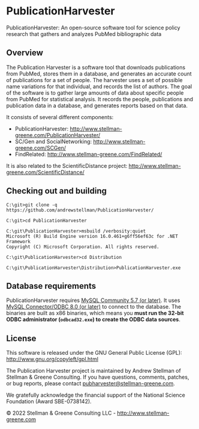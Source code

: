 # PublicationHarvester
PublicationHarvester: An open-source software tool for science policy research that gathers and analyzes PubMed bibliographic data

## Overview
The Publication Harvester is a software tool that downloads publications from PubMed, stores them in a database, and generates an accurate count of publications for a set of people. The harvester uses a set of possible name variations for that individual, and records the list of authors. The goal of the software is to gather large amounts of data about specific people from PubMed for statistical analysis. It records the people, publications and publication data in a database, and generates reports based on that data.

It consists of several different components:
* PublicationHarvester: http://www.stellman-greene.com/PublicationHarvester/
* SC/Gen and SocialNetworking: http://www.stellman-greene.com/SCGen/
* FindRelated: http://www.stellman-greene.com/FindRelated/

It is also related to the ScientificDistance project: http://www.stellman-greene.com/ScientificDistance/

## Checking out and building

```
C:\git>git clone -q https://github.com/andrewstellman/PublicationHarvester/

C:\git>cd PublicationHarvester

C:\git\PublicationHarvester>msbuild /verbosity:quiet
Microsoft (R) Build Engine version 16.0.461+g6ff56ef63c for .NET Framework
Copyright (C) Microsoft Corporation. All rights reserved.

C:\git\PublicationHarvester>cd Distribution

C:\git\PublicationHarvester\Distribution>PublicationHarvester.exe
```

## Database requirements
PublicationHarvester requires [MySQL Community 5.7 (or later)](https://dev.mysql.com/downloads/mysql/). It uses [MySQL Connector/ODBC 8.0 (or later)](https://dev.mysql.com/downloads/connector/odbc/) to connect to the database. The binaries are built as x86 binaries, which means you **must run the 32-bit ODBC administrator (`odbcad32.exe`) to create the ODBC data sources**.

## License
This software is released under the GNU General Public License (GPL): http://www.gnu.org/copyleft/gpl.html

The Publication Harvester project is maintained by Andrew Stellman of Stellman & Greene Consulting. If you have questions, comments, patches, or bug reports, please contact pubharvester@stellman-greene.com.

We gratefully acknowledge the financial support of the National Science Foundation (Award SBE-0738142).

© 2022 Stellman & Greene Consulting LLC - http://www.stellman-greene.com
